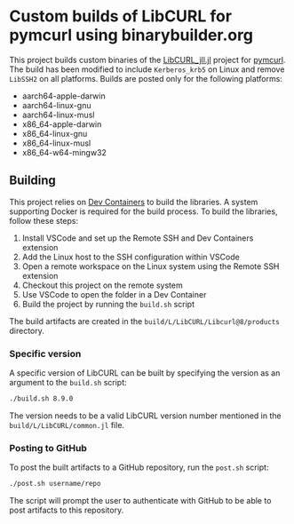 # Custom builds of LibCURL for pymcurl using binarybuilder.org 

This project builds custom binaries of the [LibCURL_jll.jl](https://github.com/JuliaBinaryWrappers/LibCURL_jll.jl/)
project for [pymcurl](https://github.com/genotrance/mcurl). The build has been modified to include `Kerberos_krb5`
on Linux and remove `LibSSH2` on all platforms. Builds are posted only for the following platforms:

- aarch64-apple-darwin
- aarch64-linux-gnu
- aarch64-linux-musl
- x86_64-apple-darwin
- x86_64-linux-gnu
- x86_64-linux-musl
- x86_64-w64-mingw32

## Building

This project relies on [Dev Containers](https://code.visualstudio.com/docs/remote/containers) to build the libraries.
A system supporting Docker is required for the build process. To build the libraries, follow these steps:

1. Install VSCode and set up the Remote SSH and Dev Containers extension
2. Add the Linux host to the SSH configuration within VSCode
3. Open a remote workspace on the Linux system using the Remote SSH extension
4. Checkout this project on the remote system
5. Use VSCode to open the folder in a Dev Container
6. Build the project by running the `build.sh` script

The build artifacts are created in the `build/L/LibCURL/Libcurl@8/products` directory.

### Specific version

A specific version of LibCURL can be built by specifying the version as an argument to the `build.sh` script:

```bash
./build.sh 8.9.0
```

The version needs to be a valid LibCURL version number mentioned in the `build/L/LibCURL/common.jl` file.

### Posting to GitHub

To post the built artifacts to a GitHub repository, run the `post.sh` script:

```bash
./post.sh username/repo
```

The script will prompt the user to authenticate with GitHub to be able to post artifacts to this repository.